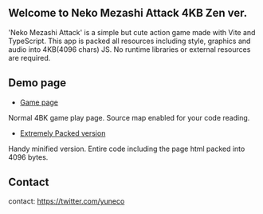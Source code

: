 ## Welcome to Neko Mezashi Attack 4KB Zen ver.

'Neko Mezashi Attack' is a simple but cute action game made with Vite and TypeScript. This app is packed all resources including style, graphics and audio into 4KB(4096 chars) JS. No runtime libraries or external resources are required. 

## Demo page

- [Game page](https://yuneco.github.io/mezashi-4kb/)

Normal 4BK game play page. Source map enabled for your code reading.

- [Extremely Packed version](https://yuneco.github.io/mezashi-4kb/packed.html)

Handy minified version. Entire code including the page html packed into 4096 bytes.

## Contact

contact: https://twitter.com/yuneco 